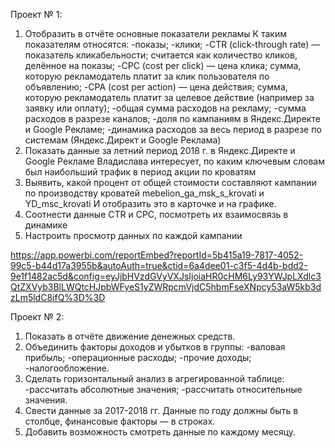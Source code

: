 Проект № 1:

1. Отобразить в отчёте основные показатели рекламы
К таким показателям относятся:
-показы;
-клики;
-CTR (click-through rate) — показатель кликабельности; считается как количество кликов, делённое на показы;
-CPC (cost per click) — цена клика; сумма, которую рекламодатель платит за клик пользователя по объявлению;
-CPA (cost per action) — цена действия; сумма, которую рекламодатель платит за целевое действие (например за заявку или оплату);
-общая сумма расходов на рекламу;
-сумма расходов в разрезе каналов;
-доля по кампаниям в Яндекс.Директе и Google Рекламе;
-динамика расходов за весь период в разрезе по системам (Яндекс.Директ и Google Реклама)
2. Показать данные за летний период 2018 г. в Яндекс.Директе и Google Рекламе
Владислава интересует, по каким ключевым словам был наибольший трафик в период акции по кроватям
3. Выявить, какой процент от общей стоимости составляют кампании по производству кроватей mebelion_ga_msk_s_krovati и YD_msc_krovati
И отобразить это в карточке и на графике.
4. Соотнести данные CTR и CPC, посмотреть их взаимосвязь в динамике
5. Настроить просмотр данных по каждой кампании

  https://app.powerbi.com/reportEmbed?reportId=5b415a19-7817-4052-99c5-b44d17a3955b&autoAuth=true&ctid=6a4dee01-c3f5-4d4b-bdd2-9e1f1482ac5d&config=eyJjbHVzdGVyVXJsIjoiaHR0cHM6Ly93YWJpLXdlc3QtZXVyb3BlLWQtcHJpbWFyeS1yZWRpcmVjdC5hbmFseXNpcy53aW5kb3dzLm5ldC8ifQ%3D%3D
  
Проект № 2:

1. Показать в отчёте движение денежных средств.
2. Объединить факторы доходов и убытков в группы:
-валовая прибыль;
-операционные расходы;
-прочие доходы;
-налогообложение.
3. Сделать горизонтальный анализ в агрегированной таблице:
-рассчитать абсолютные значения;
-рассчитать относительные значения.
4. Свести данные за 2017-2018 гг. Данные по году должны быть в столбце, финансовые факторы — в строках.
5. Добавить возможность смотреть данные по каждому месяцу.
